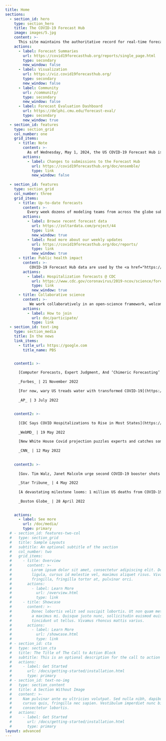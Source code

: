 ```yaml
---
title: Home
sections:
  - section_id: hero
    type: section_hero
    title: The COVID-19 Forecast Hub
    image: images/5.jpg
    content: >-
      This site maintains the authoritative record for real-time forecasts of COVID-19 hospitalizations in the US, as well as archival forecasts for COVID-19 cases and deaths, created by dozens of leading infectious disease modeling teams from around the globe, in coordination with the US CDC. 
    actions:
      - label: Forecast Summaries
        url: https://covid19forecasthub.org/reports/single_page.html
        type: secondary
        new_window: false
      - label: Visualization
        url: https://viz.covid19forecasthub.org/
        type: secondary
        new_window: false
      - label: Community
        url: /community/
        type: secondary
        new_window: false
      - label: Forecast Evaluation Dashboard
        url: https://delphi.cmu.edu/forecast-eval/
        type: secondary
        new_window: true
  - section_id: features
    type: section_grid
    col_number: one
    grid_items:
      - title: Note
        content: >-
          As of Wednesday, May 1, 2024, the US COVID-19 Forecast Hub is no longer accepting submissions. Current plans are to accept submissions starting in the fall, possibly in a different format. Information provided on forecast submissions are kept for historical record.
        actions:
          - label: Changes to submissions to the Forecast Hub
            url: https://covid19forecasthub.org/doc/ensemble/
            type: link
            new_window: false
            
  - section_id: features
    type: section_grid
    col_number: three
    grid_items:
      - title: Up-to-date forecasts
        content: >-
          Every week dozens of modeling teams from across the globe submit forecasts of the trajectory of the COVID-19 pandemic in the US to our [forecast data repository](https://github.com/reichlab/covid19-forecast-hub). In collaboration with the US CDC, we take these data and build a single ensemble forecast which is later analyzed by, and communicated to the general public by CDC.
        actions:
          - label: Browse recent forecast data
            url: https://zoltardata.com/project/44
            type: link
            new_window: true
          - label: Read more about our weekly updates
            url: https://covid19forecasthub.org/doc/reports/
            type: link
            new_window: true
      - title: Public health impact
        content: >-
           COVID-19 Forecast Hub data are used by the <a href="https://www.cdc.gov/coronavirus/2019-ncov/science/forecasting/mathematical-modeling.html" target="_blank">US Centers for Disease Control and Prevention</a> and the data journalism site <a href="https://projects.fivethirtyeight.com/covid-forecasts/" target="_blank">FiveThirtyEight</a>. Through these channels, and our [public data repository](https://github.com/reichlab/covid19-forecast-hub), our work serves as a vital source of public information about where the outbreak is headed.
        actions:
          - label: Hospitalization forecasts @ CDC
            url: https://www.cdc.gov/coronavirus/2019-ncov/science/forecasting/hospitalizations-forecasts.html
            type: link
            new_window: true
      - title: Collaborative science
        content: >-
           We work collaboratively in an open-science framework, welcoming participation from modeling teams around the globe to submit predictions from their best COVID-19 models. 
        actions:
          - label: How to join
            url: doc/participate/
            type: link
  - section_id: text-img
    type: section_media
    title: In the news
    link_items: 
      - title_url: https://google.com
        title_name: PBS


    content1: >-  
      
      [Computer Forecasts, Expert Judgment, And ‘Chimeric Forecasting’ Of Infectious Diseases](https://www.forbes.com/sites/johndrake/2022/11/21/computer-forecasts-expert-judgment-and-chimeric-forecasting-of-infectious-diseases/){:target="_blank"}  
      
      _Forbes_ | 21 November 2022  
      
      [For now, wary US treads water with transformed COVID-19](https://apnews.com/article/covid-science-health-infectious-diseases-fb25f987bab09a11be31a32e832dd9de){:target="_blank"}  
      
      _AP_ | 3 July 2022  
      
      
    content2: >-  
      
      [CDC Says COVID Hospitalizations to Rise in Most States](https://www.webmd.com/lung/news/20220519/cdc-says-covid-hospitalizations-to-rise-in-most-states){:target="_blank"}  
      
      _WebMD_ | 19 May 2022  
      
      [New White House Covid projection puzzles experts and catches some Biden officials off guard](https://www.cnn.com/2022/05/12/politics/biden-administration-covid-warnings/index.html){:target="_blank"}  
      
      _CNN_ | 12 May 2022  
      
      
    content3: >-  
      
      [Gov. Tim Walz, Janet Malcolm urge second COVID-19 booster shots for summer](https://www.startribune.com/walz-malcolm-receive-second-covid-19-boosters/600170465/){:target="_blank"}  
      
      _Star Tribune_ | 4 May 2022  
      
      [A devastating milestone looms: 1 million US deaths from COVID-19](https://www.bostonglobe.com/2022/04/28/nation/devastating-milestone-looms-1-million-us-deaths-covid-19/){:target="_blank"}  
      
      _Boston Globe_ | 28 April 2022  
      

    actions:
      - label: See more
        url: /doc/media/
        type: primary
  # - section_id: features-two-col
  #   type: section_grid
  #   title: Sample Layouts
  #   subtitle: An optional subtitle of the section
  #   col_number: two
  #   grid_items:
  #     - title: Overview
  #       content: >-
  #         Lorem ipsum dolor sit amet, consectetur adipiscing elit. Donec nisl
  #         ligula, cursus id molestie vel, maximus aliquet risus. Vivamus in nibh
  #         fringilla, fringilla tortor at, pulvinar orci.
  #       actions:
  #         - label: Learn More
  #           url: /overview.html
  #           type: link
  #     - title: Showcase
  #       content: >-
  #         Donec lobortis velit sed suscipit lobortis. Ut non quam metus. Nullam
  #         a maximus mi. Quisque justo nunc, sollicitudin euismod euismod at,
  #         tincidunt ut tellus. Vivamus rhoncus mattis varius.
  #       actions:
  #         - label: Learn More
  #           url: /showcase.html
  #           type: link
  # - section_id: cta
  #   type: section_cta
  #   title: The Title of The Call to Action Block
  #   subtitle: This is an optional description for the call to action block.
  #   actions:
  #     - label: Get Started
  #       url: /docs/getting-started/installation.html
  #       type: primary
  # - section_id: text-no-img
  #   type: section_content
  #   title: A Section Without Image
  #   content: >-
  #     Nam pulvinar ante eu ultricies volutpat. Sed nulla nibh, dapibus sit amet
  #     cursus quis, fringilla nec sapien. Vestibulum imperdiet nunc bibendum
  #     consectetur lobortis.
  #   actions:
  #     - label: Get Started
  #       url: /docs/getting-started/installation.html
  #       type: primary
layout: advanced
---
```


